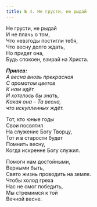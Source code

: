 ```yaml
---
title: № 4. Не грусти, не рыдай
---
```


Не грусти, не рыдай  
И не плачь о том,  
Что невзгоды постигли тебя,  
Что весну долго ждать,  
Но придет она,  
Будь спокоен, взирай на Христа.

*__Припев:__  
А весна вновь прекрасная  
С ароматом цветов  
К нам идёт.  
И хотелось бы знать,  
Какая она – Та весна,  
что искупленных ждёт.*

Тот, кто юные годы  
Свои посвятил  
На служение Богу Творцу,  
Тот и в старости будет  
Помнить весну,  
Когда искренне Богу служил.
            
Помоги нам достойными,  
Верными быть,  
Свято жизнь проводить на земле.  
Чтобы холод греха  
Нас не смог победить,  
Мы стремимся к той  
Вечной весне.
